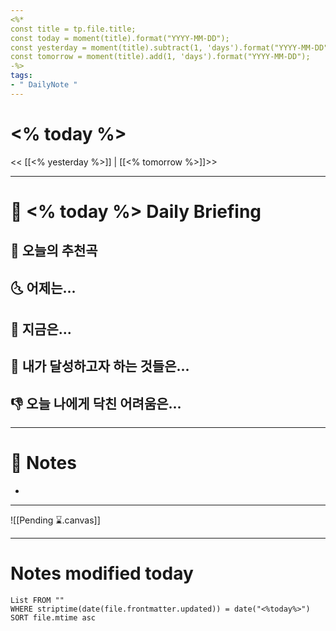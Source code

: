 ```yaml
---
<%*
const title = tp.file.title;
const today = moment(title).format("YYYY-MM-DD");
const yesterday = moment(title).subtract(1, 'days').format("YYYY-MM-DD");
const tomorrow = moment(title).add(1, 'days').format("YYYY-MM-DD");
-%>
tags:
- " DailyNote "
---
```


# <% today %>

<< [[<% yesterday %>]] | [[<% tomorrow %>]]>>

---
# 📅 <% today %> Daily Briefing

## 🎵 오늘의 추천곡


## 🌜 어제는...


## 🙌 지금은...


## 🚀 내가 달성하고자 하는 것들은...


## 👎 오늘 나에게 닥친 어려움은...


---

# 📝 Notes

- 

___

![[Pending ⌛.canvas]]

---
# Notes modified today

```dataview
List FROM "" 
WHERE striptime(date(file.frontmatter.updated)) = date("<%today%>") 
SORT file.mtime asc
```
